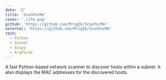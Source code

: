 ```yaml
---
date: '2'
title: 'ScanForMe'
cover: './sfm.png'
github: 'https://github.com/Mrig26/ScanForMe'
external: 'https://github.com/Mrig26/ScanForMe'
tech:
  - Python
  - Socket
  - Scapy
  - ArgParse
---
```


A fast Python-based network scanner to discover hosts within a subnet. It also displays the MAC addresses for the discovered hosts.
